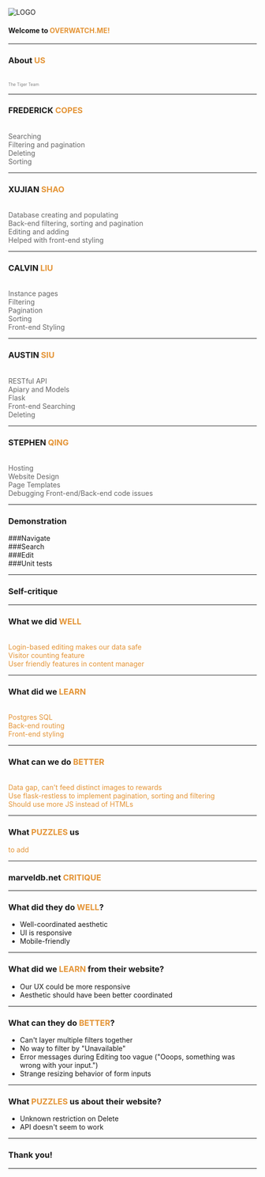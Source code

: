 ![LOGO](http://www.hdwallpaper.nu/wp-content/uploads/2016/05/overwatch-logo-hd-wallpaper.jpg)

#### Welcome to  <span style="color: #e49436">OVERWATCH.ME!</span>

---

### About <span style="color: #e49436; text-transform: none">US</span>
<br>
<span style="color:gray; font-size:0.6em;">The Tiger Team</span>

---
### FREDERICK <span style="color: #e49436">COPES</span>
<br>
<span style="color: #666666"> Searching</span>
<br>
<span style="color: #666666"> Filtering and pagination</span>
<br>
<span style="color: #666666"> Deleting</span>
<br>
<span style="color: #666666"> Sorting</span>

---
### XUJIAN <span style="color: #e49436">SHAO</span>
<br>
<span style="color: #666666"> Database creating and populating</span>
<br>
<span style="color: #666666"> Back-end filtering, sorting and pagination</span>
<br>
<span style="color: #666666"> Editing and adding</span>
<br>
<span style="color: #666666"> Helped with front-end styling</span>

---
### CALVIN <span style="color: #e49436">LIU</span>
<br>
<span style="color: #666666">Instance pages</span>
<br>
<span style="color: #666666">Filtering </span>
<br>
<span style="color: #666666">Pagination </span>
<br>
<span style="color: #666666">Sorting </span>
<br>
<span style="color: #666666">Front-end Styling</span>

---

### AUSTIN <span style="color: #e49436">SIU</span>
<br>
<span style="color: #666666">RESTful API</span>
<br>
<span style="color: #666666">Apiary and Models</span>
<br>
<span style="color: #666666">Flask</span>
<br>
<span style="color: #666666">Front-end Searching</span>
<br>
<span style="color: #666666">Deleting</span>

---

### STEPHEN <span style="color: #e49436">QING</span>
<br>
<span style="color: #666666">Hosting</span>
<br>
<span style="color: #666666">Website Design</span>
<br>
<span style="color: #666666">Page Templates</span>
<br>
<span style="color: #666666">Debugging Front-end/Back-end code issues</span>

---
### Demonstration
###Navigate
<br>
###Search
<br>
###Edit
<br>
###Unit tests

---

### Self-critique

---
### <span style="color: #">What we did <span style="color: #e49436">WELL</span></span>
<br>
<span style="color: #e49436">Login-based editing makes our data safe</span>
<br>
<span style="color: #e49436">Visitor counting feature</span>
<br>
<span style="color: #e49436">User friendly features in content manager</span>

---
### <span style="color: #">What did we <span style="color: #e49436">LEARN</span></span>
<br>
<span style="color: #e49436">Postgres SQL</span>
<br>
<span style="color: #e49436">Back-end routing</span>
<br>
<span style="color: #e49436">Front-end styling</span>

---
### <span style="color: #">What can we do <span style="color: #e49436">BETTER</span></span>
<br>
<span style="color: #e49436">Data gap, can't feed distinct images to rewards</span>
<br>
<span style="color: #e49436">Use flask-restless to implement pagination, sorting and filtering</span>
<br>
<span style="color: #e49436">Should use more JS instead of HTMLs</span>


---

### <span style="color: #">What <span style="color: #e49436">PUZZLES</span> us</span>
<span style="color: #e49436">to add</span>

---

### marveldb.net <span style="color: #e49436">CRITIQUE</span>

---

### <span style="color: #">What did they do <span style="color: #e49436">WELL</span>?</span>
- Well-coordinated aesthetic
- UI is responsive
- Mobile-friendly

---

### <span style="color: #"> What did we <span style="color: #e49436">LEARN</span> from their website?
- Our UX could be more responsive
- Aesthetic should have been better coordinated

---

### <span style="color: #">What can they do <span style="color: #e49436">BETTER</span>?</span>
- Can't layer multiple filters together
- No way to filter by "Unavailable"
- Error messages during Editing too vague ("Ooops, something was wrong with your input.")
- Strange resizing behavior of form inputs

---

### <span style="color: #">What <span style="color: #e49436">PUZZLES</span> us about their website?</span>
- Unknown restriction on Delete
- API doesn't seem to work

---

### Thank you!

---

